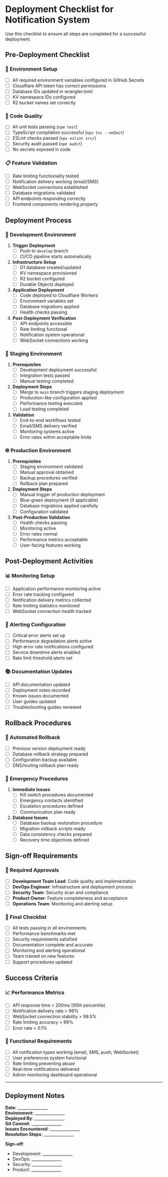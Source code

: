 # Deployment Checklist for Notification System

Use this checklist to ensure all steps are completed for a successful deployment.

## Pre-Deployment Checklist

### 🔧 Environment Setup
- [ ] All required environment variables configured in GitHub Secrets
- [ ] Cloudflare API token has correct permissions
- [ ] Database IDs updated in wrangler.toml
- [ ] KV namespace IDs configured
- [ ] R2 bucket names set correctly

### 🧪 Code Quality
- [ ] All unit tests passing (`npm test`)
- [ ] TypeScript compilation successful (`npx tsc --noEmit`)
- [ ] ESLint checks passed (`npx eslint src/`)
- [ ] Security audit passed (`npm audit`)
- [ ] No secrets exposed in code

### 📋 Feature Validation
- [ ] Rate limiting functionality tested
- [ ] Notification delivery working (email/SMS)
- [ ] WebSocket connections established
- [ ] Database migrations validated
- [ ] API endpoints responding correctly
- [ ] Frontend components rendering properly

## Deployment Process

### 🚀 Development Environment
1. **Trigger Deployment**
   - [ ] Push to `develop` branch
   - [ ] CI/CD pipeline starts automatically

2. **Infrastructure Setup**
   - [ ] D1 database created/updated
   - [ ] KV namespace provisioned
   - [ ] R2 bucket configured
   - [ ] Durable Objects deployed

3. **Application Deployment**
   - [ ] Code deployed to Cloudflare Workers
   - [ ] Environment variables set
   - [ ] Database migrations applied
   - [ ] Health checks passing

4. **Post-Deployment Verification**
   - [ ] API endpoints accessible
   - [ ] Rate limiting functional
   - [ ] Notification system operational
   - [ ] WebSocket connections working

### 🎯 Staging Environment
1. **Prerequisites**
   - [ ] Development deployment successful
   - [ ] Integration tests passed
   - [ ] Manual testing completed

2. **Deployment Steps**
   - [ ] Merge to `main` branch triggers staging deployment
   - [ ] Production-like configuration applied
   - [ ] Performance testing executed
   - [ ] Load testing completed

3. **Validation**
   - [ ] End-to-end workflows tested
   - [ ] Email/SMS delivery verified
   - [ ] Monitoring systems active
   - [ ] Error rates within acceptable limits

### 🌐 Production Environment
1. **Prerequisites**
   - [ ] Staging environment validated
   - [ ] Manual approval obtained
   - [ ] Backup procedures verified
   - [ ] Rollback plan prepared

2. **Deployment Steps**
   - [ ] Manual trigger of production deployment
   - [ ] Blue-green deployment (if applicable)
   - [ ] Database migrations applied carefully
   - [ ] Configuration validated

3. **Post-Production Validation**
   - [ ] Health checks passing
   - [ ] Monitoring active
   - [ ] Error rates normal
   - [ ] Performance metrics acceptable
   - [ ] User-facing features working

## Post-Deployment Activities

### 📊 Monitoring Setup
- [ ] Application performance monitoring active
- [ ] Error rate tracking configured
- [ ] Notification delivery metrics collected
- [ ] Rate limiting statistics monitored
- [ ] WebSocket connection health tracked

### 🔔 Alerting Configuration
- [ ] Critical error alerts set up
- [ ] Performance degradation alerts active
- [ ] High error rate notifications configured
- [ ] Service downtime alerts enabled
- [ ] Rate limit threshold alerts set

### 📚 Documentation Updates
- [ ] API documentation updated
- [ ] Deployment notes recorded
- [ ] Known issues documented
- [ ] User guides updated
- [ ] Troubleshooting guides reviewed

## Rollback Procedures

### 🔄 Automated Rollback
- [ ] Previous version deployment ready
- [ ] Database rollback strategy prepared
- [ ] Configuration backup available
- [ ] DNS/routing rollback plan ready

### 🚨 Emergency Procedures
1. **Immediate Issues**
   - [ ] Kill switch procedures documented
   - [ ] Emergency contacts identified
   - [ ] Escalation procedures defined
   - [ ] Communication plan ready

2. **Database Issues**
   - [ ] Database backup restoration procedure
   - [ ] Migration rollback scripts ready
   - [ ] Data consistency checks prepared
   - [ ] Recovery time objectives defined

## Sign-off Requirements

### 👥 Required Approvals
- [ ] **Development Team Lead**: Code quality and implementation
- [ ] **DevOps Engineer**: Infrastructure and deployment process
- [ ] **Security Team**: Security scan and compliance
- [ ] **Product Owner**: Feature completeness and acceptance
- [ ] **Operations Team**: Monitoring and alerting setup

### 📝 Final Checklist
- [ ] All tests passing in all environments
- [ ] Performance benchmarks met
- [ ] Security requirements satisfied
- [ ] Documentation complete and accurate
- [ ] Monitoring and alerting operational
- [ ] Team trained on new features
- [ ] Support procedures updated

## Success Criteria

### 📈 Performance Metrics
- [ ] API response time < 200ms (95th percentile)
- [ ] Notification delivery rate > 99%
- [ ] WebSocket connection stability > 99.5%
- [ ] Rate limiting accuracy > 99%
- [ ] Error rate < 0.1%

### 🎯 Functional Requirements
- [ ] All notification types working (email, SMS, push, WebSocket)
- [ ] User preferences system functional
- [ ] Rate limiting preventing abuse
- [ ] Real-time notifications delivered
- [ ] Admin monitoring dashboard operational

---

## Deployment Notes

**Date**: _______________  
**Environment**: _______________  
**Deployed By**: _______________  
**Git Commit**: _______________  
**Issues Encountered**: _______________  
**Resolution Steps**: _______________  

**Sign-off**:
- Development: _______________
- DevOps: _______________  
- Security: _______________
- Product: _______________